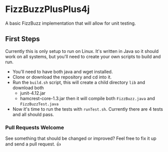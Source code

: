 # FizzBuzzPlusPlus4j
A basic FizzBuzz implementation that will allow for unit testing.

## First Steps
Currently this is only setup to run on Linux. It's written in Java so it should work on all
systems, but you'll need to create your own scripts to build and run.

 * You'll need to have both java and wget installed.
 * Clone or download the repository and cd into it.
 * Run the `build.sh` script, this will create a child directory `lib` and download both
   * junit-4.12.jar
   * hamcrest-core-1.3.jar
   then it will compile both `FizzBuzz.java` and `FizzBuzzTest.java`
 * Now it's time to run the tests with `runTest.sh`. Currently there are 4 tests and all should pass.

### Pull Requests Welcome
See something that should be changed or improved? Feel free to fix it up and send a pull request. :+1: